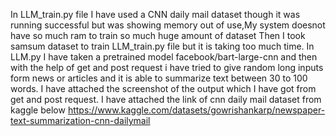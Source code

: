 In LLM_train.py file I have used a CNN daily mail dataset though it was running successful but was showing memory out of use,My system doesnot have so much ram to train so much huge amount of dataset
Then I took samsum dataset to train LLM_train.py file but it is taking too much time.
In LLM.py I have taken a pretrained model facebook/bart-large-cnn and then with the help of get and post request i have tried to give random long inputs form news or articles and it is able to summarize text  between 30 to 100 words.
I have attached the screenshot of the output which I have got from get and post request.
I have attached the link of cnn daily mail dataset from kaggle below
https://www.kaggle.com/datasets/gowrishankarp/newspaper-text-summarization-cnn-dailymail


